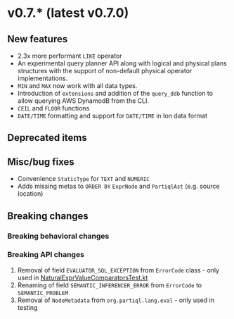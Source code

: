 # v0.7.* (latest v0.7.0)

## New features
* 2.3x more performant `LIKE` operator
* An experimental query planner API along with logical and physical plans structures with the support of non-default physical operator implementations.
* `MIN` and `MAX` now work with all data types.
* Introduction of `extensions` and addition of the `query_ddb` function to allow querying AWS DynamodB from the CLI.
* `CEIL` and `FLOOR` functions
* `DATE/TIME` formatting and support for `DATE/TIME` in Ion data format
## Deprecated items
## Misc/bug fixes
* Convenience `StaticType` for `TEXT` and `NUMERIC`
* Adds missing metas to `ORDER BY` `ExprNode` and `PartiqlAst` (e.g. source location)
## Breaking changes
### Breaking behavioral changes
### Breaking API changes
1. Removal of field `EVALUATOR_SQL_EXCEPTION` from `ErrorCode` class - only used in [NaturalExprValueComparatorsTest.kt](https://github.com/partiql/partiql-lang-kotlin/blob/v0.6.0-alpha/lang/test/org/partiql/lang/eval/NaturalExprValueComparatorsTest.kt#L301)
2. Renaming of field `SEMANTIC_INFERENCER_ERROR` from `ErrorCode` to `SEMANTIC_PROBLEM`
3. Removal of `NodeMetadata` from `org.partiql.lang.eval` - only used in testing
